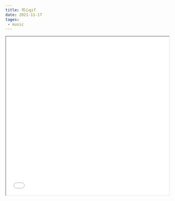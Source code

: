 ```yaml
---
title: 可心gif
date: 2021-11-17
tages: 
 - music
---
```


<iframe height=498 width=510 src="../../.vuepress/public/kexin.mp4">
